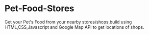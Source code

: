 # Pet-Food-Stores
Get your Pet's Food from your nearby stores/shops,build using HTML,CSS,Javascript and Google Map API to get locations of shops.
